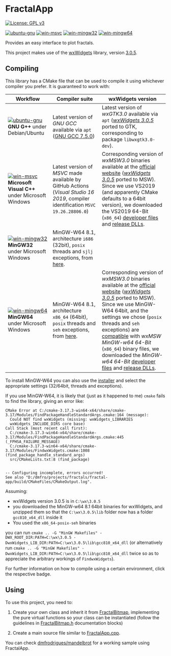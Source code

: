 # FractalApp

[![License: GPL v3](https://img.shields.io/badge/License-GPLv3-blue.svg)](https://www.gnu.org/licenses/gpl-3.0)

[![ubuntu-gnu](https://github.com/dmfrodrigues/fractal-app/workflows/ubuntu-gnu/badge.svg)](.github/workflows/ubuntu-gnu)
[![win-msvc](https://github.com/dmfrodrigues/fractal-app/workflows/win-msvc/badge.svg)](.github/workflows/win-msvc)
[![win-mingw32](https://github.com/dmfrodrigues/fractal-app/workflows/win-mingw32/badge.svg)](.github/workflows/win-mingw32)
[![win-mingw64](https://github.com/dmfrodrigues/fractal-app/workflows/win-mingw64/badge.svg)](.github/workflows/win-mingw64)

Provides an easy interface to plot fractals.

This project makes use of the [wxWidgets](https://www.wxwidgets.org/) library, version [3.0.5](https://www.wxwidgets.org/downloads/).

## Compiling

This library has a CMake file that can be used to compile it using whichever compiler you prefer. It is guaranteed to work with:

| Workflow | Compiler suite | wxWidgets version |
|----------|----------------|-------------------|
| [![ubuntu-gnu](https://github.com/dmfrodrigues/fractal-app/workflows/ubuntu-gnu/badge.svg)](.github/workflows/ubuntu-gnu) **GNU G++** under Debian/Ubuntu | Latest version of *GNU GCC* available via `apt` ([GNU GCC 7.5.0](https://gcc.gnu.org/gcc-7/)) | Latest version of *wxGTK3.0* available via `apt` ([*wxWidgets 3.0.5*](https://www.wxwidgets.org/downloads/) ported to GTK, corresponding to package `libwxgtk3.0-dev`). |
| [![win-msvc](https://github.com/dmfrodrigues/fractal-app/workflows/win-msvc/badge.svg)](.github/workflows/win-msvc) **Microsoft Visual C++** under Microsoft Windows | Latest version of *MSVC* made available by GitHub Actions (*Visual Studio 16 2019*, compiler identification `MSVC 19.26.28806.0`) | Corresponding version of *wxMSW3.0* binaries available at the [official website](https://www.wxwidgets.org/) ([*wxWidgets 3.0.5*](https://www.wxwidgets.org/downloads/) ported to MSW). Since we use VS2019 (and apparently CMake defaults to a 64bit version), we downloaded the VS2019 64-Bit (`x86_64`) [developer files](https://github.com/wxWidgets/wxWidgets/releases/download/v3.0.5/wxMSW-3.0.5_vc142_x64_Dev.7z) and [release DLLs](https://github.com/wxWidgets/wxWidgets/releases/download/v3.0.5/wxMSW-3.0.5_vc142_x64_ReleaseDLL.7z). |
| [![win-mingw32](https://github.com/dmfrodrigues/fractal-app/workflows/win-mingw32/badge.svg)](.github/workflows/win-mingw32) **MinGW32** under Microsoft Windows | MinGW-W64 8.1, architecture `i686` (32bit), `posix` threads and `sjlj` exceptions, from [here](https://sourceforge.net/projects/mingw-w64/files/Toolchains%20targetting%20Win32/Personal%20Builds/mingw-builds/8.1.0/threads-posix/sjlj/i686-8.1.0-release-posix-sjlj-rt_v6-rev0.7z).
| [![win-mingw64](https://github.com/dmfrodrigues/fractal-app/workflows/win-mingw64/badge.svg)](.github/workflows/win-mingw64) **MinGW64** under Microsoft Windows | MinGW-W64 8.1, architecture `x86_64` (64bit), `posix` threads and `seh` exceptions, from [here](https://sourceforge.net/projects/mingw-w64/files/Toolchains%20targetting%20Win64/Personal%20Builds/mingw-builds/8.1.0/threads-posix/seh/x86_64-8.1.0-release-posix-seh-rt_v6-rev0.7z). | Corresponding version of *wxMSW3.0* binaries available at the [official website](https://www.wxwidgets.org/) ([*wxWidgets 3.0.5*](https://www.wxwidgets.org/downloads/) ported to MSW). Since we use MinGW-W64 64bit, and the settings we chose (`posix` threads and `seh` exceptions) are [compatible](https://github.com/wxWidgets/wxWidgets/releases/tag/v3.0.5/) with *wxMSW MinGW-w64 64-Bit* (`x86_64`) binary files, we downloaded the *MinGW-w64 64-Bit* [developer files](https://github.com/wxWidgets/wxWidgets/releases/download/v3.0.5/wxMSW-3.0.5_gcc810_x64_Dev.7z) and [release DLLs](https://github.com/wxWidgets/wxWidgets/releases/download/v3.0.5/wxMSW-3.0.5_gcc810_x64_ReleaseDLL.7z). |

To install MinGW-W64 you can also use the [installer](https://sourceforge.net/projects/mingw-w64/files/Toolchains%20targetting%20Win32/Personal%20Builds/mingw-builds/installer/mingw-w64-install.exe) and select the appropriate settings (32/64bit, threads and exceptions).

If you use MinGW-W64, it is likely that (just as it happened to me) `cmake` fails to find the library, giving an error like:

```
CMake Error at C:/cmake-3.17.3-win64-x64/share/cmake-3.17/Modules/FindPackageHandleStandardArgs.cmake:164 (message):
  Could NOT find wxWidgets (missing: wxWidgets_LIBRARIES
  wxWidgets_INCLUDE_DIRS core base)
Call Stack (most recent call first):
  C:/cmake-3.17.3-win64-x64/share/cmake-3.17/Modules/FindPackageHandleStandardArgs.cmake:445 (_FPHSA_FAILURE_MESSAGE)
  C:/cmake-3.17.3-win64-x64/share/cmake-3.17/Modules/FindwxWidgets.cmake:1008 (find_package_handle_standard_args)
  src/CMakeLists.txt:8 (find_package)


-- Configuring incomplete, errors occurred!
See also "D:/dmfro/projects/fractals/fractal-app/build/CMakeFiles/CMakeOutput.log".
```

Assuming:
- wxWidgets version 3.0.5 is in `C:\wx\3.0.5`
- you downloaded the MinGW-w64 8.1 64bit binaries for wxWidgets, and unzipped them so that the `C:\wx\3.0.5\lib` folder now has a folder `gcc810_x64_dll` inside it
- You used the `x86_64-posix-seh` binaries

you can run `cmake .. -G "MinGW Makefiles" -DWX_ROOT_DIR:PATH=C:\wx\3.0.5 -DwxWidgets_LIB_DIR:PATH=C:\wx\3.0.5\lib\gcc810_x64_dll` (or alternatively run `cmake .. -G "MinGW Makefiles" -DwxWidgets_LIB_DIR:PATH=C:\wx\3.0.5\lib\gcc810_x64_dll` twice so as to appreciate the arbitrary workings of `FindwxWidgets`).

For further information on how to compile using a certain environment, click the respective badge.

## Using

To use this project, you need to:

1. Create your own class and inherit it from [FractalBitmap](include/FractalBitmap.h), implementing the pure virtual functions so your class can be instantiated (follow the guidelines in [FractalBitmap.h](include/FractalBitmap.h) documentation blocks)

2. Create a main source file similar to [FractalApp.cpp](FractalApp.cpp).

You can check [dmfrodrigues/mandelbrot](https://github.com/dmfrodrigues/mandelbrot) for a working sample using FractalApp.
